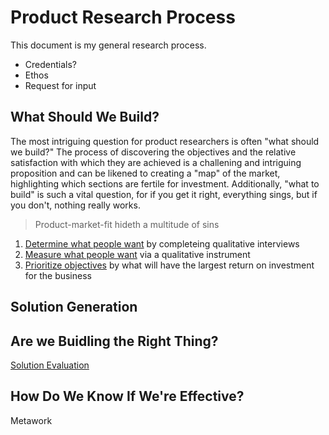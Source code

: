 # Product Research Process
This document is my general research process. 
+ Credentials?
+ Ethos
+ Request for input
## What Should We Build?
The most intriguing question for product researchers is often "what should we build?" The process of discovering the objectives and the relative satisfaction with which they are achieved is a challening and intriguing proposition and can be likened to creating a "map" of the market, highlighting which sections are fertile for investment. Additionally, "what to build" is such a vital question, for if you get it right, everything sings, but if you don't, nothing really works.
> Product-market-fit hideth a multitude of sins
1. [Determine what people want](https://github.com/charlesrogers/product_research/blob/master/qualitative_research/discover_objectives.md) by completeing qualitative interviews
2. [Measure what people want](https://github.com/charlesrogers/product_research/blob/master/quantitative_research/survey_creation.md) via a qualitative instrument
3. [Prioritize objectives](https://github.com/charlesrogers/product_research/blob/master/product_prioritization.md) by what will have the largest return on investment for the business

## Solution Generation

## Are we Buidling the Right Thing?
[Solution Evaluation](https://github.com/charlesrogers/product_research/blob/master/evaluative_research.md)
## How Do We Know If We're Effective?
Metawork
